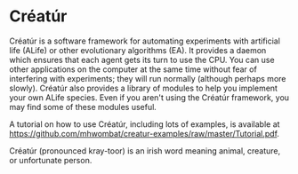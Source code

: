 Créatúr
=======

Créatúr is a software framework for automating experiments
with artificial life (ALife) or other evolutionary algorithms (EA). 
It provides a daemon which ensures that each agent gets its turn 
to use the CPU. 
You can use other applications on the computer at the same time
without fear of interfering with experiments; they
will run normally (although perhaps more slowly).
Créatúr also provides a library of modules to help you implement your own 
ALife species.
Even if you aren't using the Créatúr framework, you may find some of these
modules useful.

A tutorial on how to use Créatúr, including lots of examples,
is available at https://github.com/mhwombat/creatur-examples/raw/master/Tutorial.pdf.

Créatúr (pronounced kray-toor) is an irish word 
meaning animal, creature, or unfortunate person.